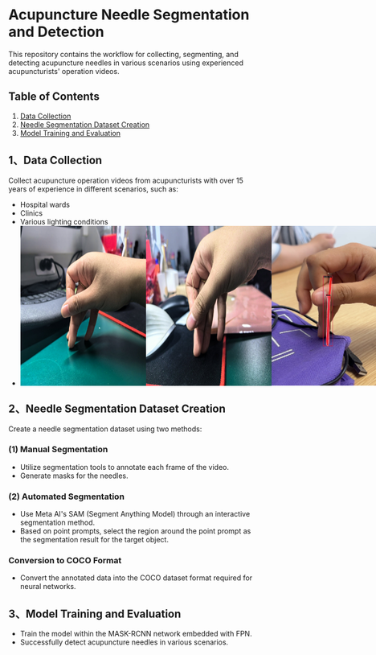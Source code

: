 # Acupuncture Needle Segmentation and Detection

This repository contains the workflow for collecting, segmenting, and detecting acupuncture needles in various scenarios using experienced acupuncturists' operation videos.

## Table of Contents

1. [Data Collection](#data-collection)
2. [Needle Segmentation Dataset Creation](#needle-segmentation-dataset-creation)
3. [Model Training and Evaluation](#model-training-and-evaluation)

## 1、Data Collection

Collect acupuncture operation videos from acupuncturists with over 15 years of experience in different scenarios, such as:
- Hospital wards
- Clinics
- Various lighting conditions
- <div style="display: flex; justify-content: space-around;">
    <img src="scenario1.jpg" alt="scenario1" width="250"/>
    <img src="scenario2.jpg" alt="scenario2" width="250"/>
    <img src="scenario3.png" alt="scenario3" width="250"/>
</div>



## 2、Needle Segmentation Dataset Creation

Create a needle segmentation dataset using two methods:

### (1) Manual Segmentation
- Utilize segmentation tools to annotate each frame of the video.
- Generate masks for the needles.

### (2) Automated Segmentation
- Use Meta AI's SAM (Segment Anything Model) through an interactive segmentation method.
- Based on point prompts, select the region around the point prompt as the segmentation result for the target object.

### Conversion to COCO Format
- Convert the annotated data into the COCO dataset format required for neural networks.

## 3、Model Training and Evaluation
- Train the model within the MASK-RCNN network embedded with FPN.
- Successfully detect acupuncture needles in various scenarios.
